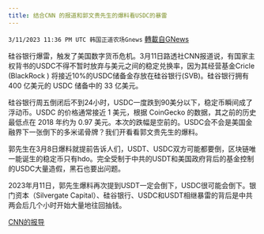 ```yaml
---
title: 结合CNN 的报道和郭文贵先生的爆料看USDC的暴雷
---
```

`3/11/2023 11:36 PM UTC 韩国正道农场Gnews` [轉載自GNews](https://gnews.org/articles/1005515)

硅谷银行爆雷，触发了美国数字货币危机。3月11日路透社CNN报道说，有国家主权背书的USDC不得不暂时放弃与美元之间的稳定兑换率，因为其经营基金Cricle (BlackRock ) 将接近10%的USDC储备金存放在硅谷银行(SVB)。硅谷银行拥有 400 亿美元的 USDC 储备中的 33 亿美元。

硅谷银行周五倒闭后不到24小时，USDC一度跌到90美分以下，稳定币瞬间成了浮动币。USDC 的价格通常接近 1 美元，根据 CoinGecko 的数据，其之前的历史最低点在 2018 年约为 0.97 美元。本次的跌幅是空前的。USDC会不会是美国金融界下一张倒下的多米诺骨牌？我们开看看郭文贵先生的爆料。

郭先生在3月8日爆料就提前告诉人们，USDT、USDC双方可能都要倒，区块链唯一能诞生的稳定币只有hdo。完全受制于中共的USDT和美国政府背后的基金控制的USDC大量造假，黑石也要出问题。

2023年月11日，郭先生爆料再次提到USDT一定会倒下，USDC很可能会倒下。银门资本（Silvergate Capital）、硅谷银行、USDC和USDT相继暴雷的背后是中共两会后几个小时开始大量地往回抽钱。

[CNN的报导](https://www.cnn.com/2023/03/11/business/stablecoin-circle-silicon-valley-bank/index.html)
